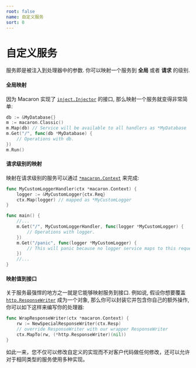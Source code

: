 ```yaml
---
root: false
name: 自定义服务
sort: 0
---
```


# 自定义服务

服务即是被注入到处理器中的参数. 你可以映射一个服务到 **全局** 或者 **请求** 的级别.

#### 全局映射

因为 Macaron 实现了 [`inject.Injector`](https://gowalker.org/github.com/Unknwon/macaron/inject#Injector) 的接口, 那么映射一个服务就变得非常简单:

```go
db := &MyDatabase{}
m := macaron.Classic()
m.Map(db) // Service will be available to all handlers as *MyDatabase
m.Get("/", func(db *MyDatabase) {
	// Operations with db.
})
m.Run()
```

#### 请求级别的映射

映射在请求级别的服务可以通过 [`*macaron.Context`](https://gowalker.org/github.com/Unknwon/macaron#Context) 来完成:

```go
func MyCustomLoggerHandler(ctx *macaron.Context) {
	logger := &MyCustomLogger{ctx.Req}
	ctx.Map(logger) // mapped as *MyCustomLogger
}

func main() {
	//...
	m.Get("/", MyCustomLoggerHandler, func(logger *MyCustomLogger) {
		// Operations with logger.
	})
	m.Get("/panic", func(logger *MyCustomLogger) {
		// This will panic because no logger service maps to this request.
	})
	//...
}
```

#### 映射值到接口

关于服务最强悍的地方之一就是它能够映射服务到接口. 例如说, 假设你想要覆盖 [`http.ResponseWriter`](http://gowalker.org/net/http#ResponseWriter) 成为一个对象, 那么你可以封装它并包含你自己的额外操作, 你可以如下这样来编写你的处理器:

```go
func WrapResponseWriter(ctx *macaron.Context) {
	rw := NewSpecialResponseWriter(ctx.Resp)
	// override ResponseWriter with our wrapper ResponseWriter
	ctx.MapTo(rw, (*http.ResponseWriter)(nil)) 
}
```

如此一来，您不仅可以修改自定义的实现而不对客户代码做任何修改，还可以允许对于相同类型的服务使用多种实现。